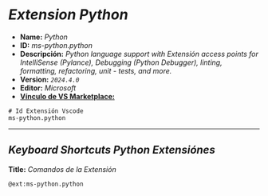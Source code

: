 <!-- Autor: Daniel Benjamin Perez Morales -->
<!-- GitHub: https://github.com/DanielPerezMoralesDev13 -->
<!-- Correo electrónico: danielperezdev@proton.me -->

# ***Extension Python***

- **Name:** *Python*
- **ID:** *ms-python.python*
- **Descripción:** *Python language support with Extensión access points for IntelliSense (Pylance), Debugging (Python Debugger), linting, formatting, refactoring, unit - tests, and more.*
- **Version:** *`2024.4.0`*
- **Editor:** *Microsoft*
- **[Vínculo de VS Marketplace:](https://marketplace.visualstudio.com/items?itemName=ms-python.python "https://marketplace.visualstudio.com/items?itemName=ms-python.python")**

```plaintext
# Id Extensión Vscode
ms-python.python
```

---

## ***Keyboard Shortcuts Python Extensiónes***

**Title:** *Comandos de la Extensión*

```plaintext
@ext:ms-python.python
```
